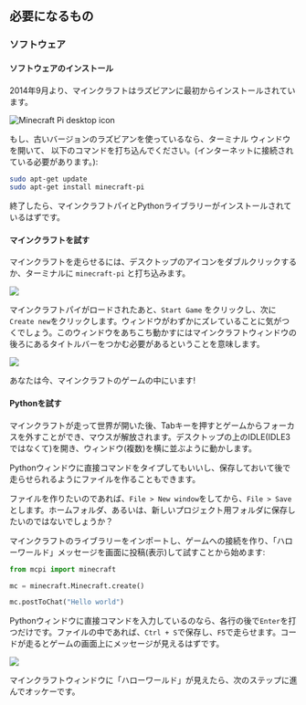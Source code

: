 ## 必要になるもの

### ソフトウェア

#### ソフトウェアのインストール

2014年9月より、マインクラフトはラズビアンに最初からインストールされています。

![Minecraft Pi desktop icon](images/minecraft-pi-shortcut.png)

もし、古いバージョンのラズビアンを使っているなら、ターミナル ウィンドウを開いて、 以下のコマンドを打ち込んでください。(インターネットに接続されている必要があります。):

```bash
sudo apt-get update
sudo apt-get install minecraft-pi
```

終了したら、マインクラフトパイとPythonライブラリーがインストールされているはずです。

#### マインクラフトを試す

マインクラフトを走らせるには、デスクトップのアイコンをダブルクリックするか、ターミナルに `minecraft-pi` と打ち込みます。

![](images/mcpi-start.png)

マインクラフトパイがロードされたあと、`Start Game` をクリックし、次に`Create new`をクリックします。ウィンドウがわずかにズレていることに気がつくでしょう。このウィンドウをあちこち動かすにはマインクラフトウィンドウの後ろにあるタイトルバーをつかむ必要があるということを意味します。

![](images/mcpi-game.png)

あなたは今、マインクラフトのゲームの中にいます!

#### Pythonを試す

マインクラフトが走って世界が開いた後、Tabキーを押すとゲームからフォーカスを外すことができ、マウスが解放されます。デスクトップの上のIDLE(IDLE3ではなくて)を開き、ウィンドウ(複数)を横に並ぶように動かします。

Pythonウィンドウに直接コマンドをタイプしてもいいし、保存しておいて後で走らせられるようにファイルを作ることもできます。

ファイルを作りたいのであれば、`File > New window`をしてから、`File > Save`とします。ホームフォルダ、あるいは、新しいプロジェクト用フォルダに保存したいのではないでしょうか？

マインクラフトのライブラリーをインポートし、ゲームへの接続を作り、「ハローワールド」メッセージを画面に投稿(表示)して試すことから始めます:

```python
from mcpi import minecraft

mc = minecraft.Minecraft.create()

mc.postToChat("Hello world")
```

Pythonウィンドウに直接コマンドを入力しているのなら、各行の後で`Enter`を打つだけです。ファイルの中であれば、`Ctrl + S`で保存し、`F5`で走らせます。コードが走るとゲームの画面上にメッセージが見えるはずです。

![](images/mcpi-idle.png)

マインクラフトウィンドウに「ハローワールド」が見えたら、次のステップに進んでオッケーです。
